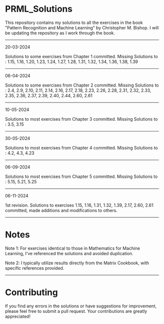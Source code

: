 # PRML_Solutions

This repository contains my solutions to all the exercises in the book "Pattern Recognition and Machine Learning" by Christopher M. Bishop. I will be updating the repository as I work through the book.

---------------------------------------------------------------------------------------------------------------------------------------------------------------------------

20-03-2024

Solutions to some exercises from Chapter 1 committed. Missing Solutions to : 1.15,  1.16,  1.20,  1.23,  1.24,  1.27,  1.28,  1.31,  1.32,  1.34,  1.36,  1.38,  1.39

---------------------------------------------------------------------------------------------------------------------------------------------------------------------------

06-04-2024

Solutions to some exercises from Chapter 2 committed. Missing Solutions to : 2.4, 2.9, 2.10, 2.11, 2.14, 2.16, 2.17, 2.18, 2.23, 2.26, 2.28, 2.31, 2.32, 2.33, 2.35, 2.36, 2.37, 2.39, 2.40, 2.44, 2.60, 2.61

---------------------------------------------------------------------------------------------------------------------------------------------------------------------------

10-05-2024

Solutions to most exercises from Chapter 3 committed. Missing Solutions to : 3.5, 3.15

---------------------------------------------------------------------------------------------------------------------------------------------------------------------------

30-05-2024

Solutions to most exercises from Chapter 4 committed. Missing Solutions to : 4.2, 4.3, 4.23

---------------------------------------------------------------------------------------------------------------------------------------------------------------------------

06-09-2024

Solutions to most exercises from Chapter 5 committed. Missing Solutions to : 5.15, 5.21, 5.25

---------------------------------------------------------------------------------------------------------------------------------------------------------------------------

06-11-2024

1st revision. Solutions to exercises 1.15, 1.16, 1.31, 1.32, 1.39, 2.17, 2.60, 2.61 committed, made additions and modifications to others.
 
---------------------------------------------------------------------------------------------------------------------------------------------------------------------------

# Notes

Note 1: For exercises identical to those in Mathematics for Machine Learning, I've referenced the solutions and avoided duplication.

Note 2: I typically utilize results directly from the Matrix Cookbook, with specific references provided.

---------------------------------------------------------------------------------------------------------------------------------------------------------------------------


# Contributing

If you find any errors in the solutions or have suggestions for improvement, please feel free to submit a pull request. Your contributions are greatly appreciated!


